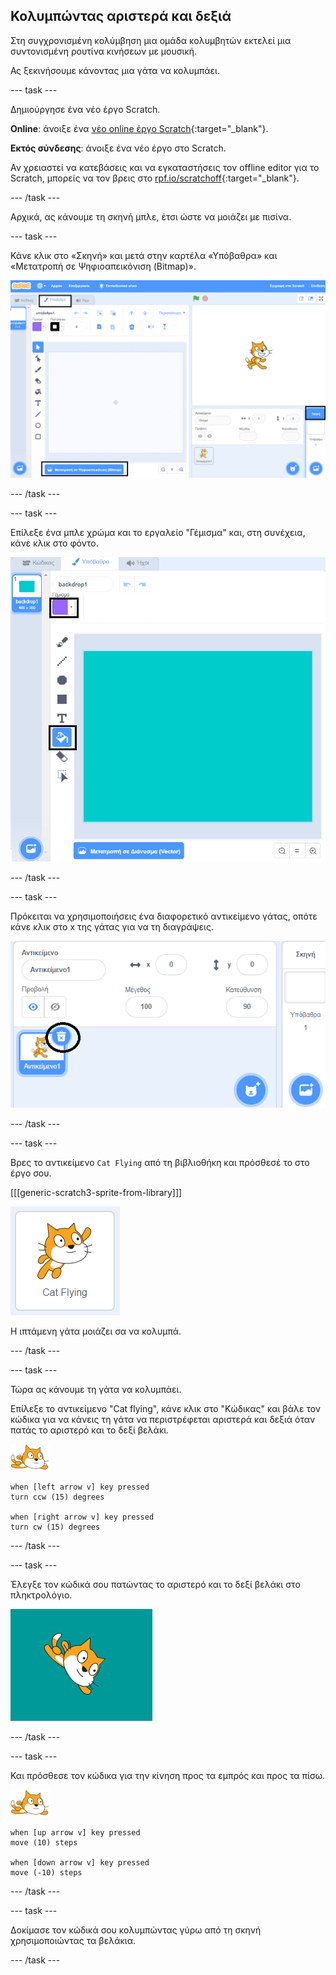 ## Κολυμπώντας αριστερά και δεξιά

Στη συγχρονισμένη κολύμβηση μια ομάδα κολυμβητών εκτελεί μια συντονισμένη ρουτίνα κινήσεων με μουσική.

Ας ξεκινήσουμε κάνοντας μια γάτα να κολυμπάει.

--- task ---

Δημιούργησε ένα νέο έργο Scratch.

**Online**: άνοιξε ένα [νέο online έργο Scratch](http://rpf.io/scratchnew){:target="_blank"}.

**Eκτός σύνδεσης**: άνοιξε ένα νέο έργο στο Scratch.

Αν χρειαστεί να κατεβάσεις και να εγκαταστήσεις τον offline editor για το Scratch, μπορείς να τον βρεις στο [rpf.io/scratchoff](http://rpf.io/scratchoff){:target="_blank"}.

--- /task ---

Αρχικά, ας κάνουμε τη σκηνή μπλε, έτσι ώστε να μοιάζει με πισίνα.

--- task ---

Κάνε κλικ στο «Σκηνή» και μετά στην καρτέλα «Υπόβαθρα» και «Μετατροπή σε Ψηφιοαπεικόνιση (Bitmap)».

![οθόνη με την σκηνή, τα υπόβαθρα και επισημασμένη τη μετατροπή σε bitmap](images/swim-select-backdrop.png)

--- /task ---

--- task ---

Επίλεξε ένα μπλε χρώμα και το εργαλείο "Γέμισμα" και, στη συνέχεια, κάνε κλικ στο φόντο.

![επιλεγμένο εργαλείο Γέμισμα και καρτέλα υπόβαθρου](images/swim-fill.png)

--- /task ---

--- task ---

Πρόκειται να χρησιμοποιήσεις ένα διαφορετικό αντικείμενο γάτας, οπότε κάνε κλικ στο x της γάτας για να τη διαγράψεις.

![επιλεγμένο μενού διαγραφής](images/swim-delete.png)

--- /task ---

--- task ---

Βρες το αντικείμενο `Cat Flying` από τη βιβλιοθήκη και πρόσθεσέ το στο έργο σου.

[[[generic-scratch3-sprite-from-library]]]

![επιλεγμένο το αντικείμενο Cat Flying](images/swim-sprite.png)

Η ιπτάμενη γάτα μοιάζει σα να κολυμπά.

--- /task ---

--- task ---

Τώρα ας κάνουμε τη γάτα να κολυμπάει.

Επίλεξε το αντικείμενο "Cat flying", κάνε κλικ στο "Κώδικας" και βάλε τον κώδικα για να κάνεις τη γάτα να περιστρέφεται αριστερά και δεξιά όταν πατάς το αριστερό και το δεξί βελάκι.

![αντικείμενο κολυμβητή](images/swimmer-sprite.png)

```blocks3
when [left arrow v] key pressed
turn ccw (15) degrees

when [right arrow v] key pressed
turn cw (15) degrees
```

--- /task ---

--- task ---

Έλεγξε τον κώδικά σου πατώντας το αριστερό και το δεξί βελάκι στο πληκτρολόγιο.

![το αντικείμενο της γάτας που έχει περιστραφεί δεξιά](images/swim-right.png)

--- /task ---

--- task ---

Και πρόσθεσε τον κώδικα για την κίνηση προς τα εμπρός και προς τα πίσω.

![αντικείμενο κολυμβητή](images/swimmer-sprite.png)

```blocks3
when [up arrow v] key pressed
move (10) steps

when [down arrow v] key pressed
move (-10) steps
```

--- /task ---

--- task ---

Δοκίμασε τον κώδικά σου κολυμπώντας γύρω από τη σκηνή χρησιμοποιώντας τα βελάκια.

--- /task ---
